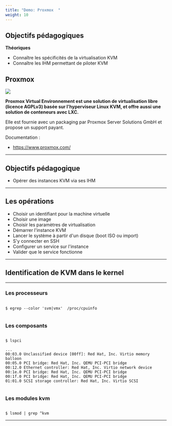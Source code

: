 ```yaml
---
title: "Demo: Proxmox  " 
weight: 10 
---
```


## Objectifs pédagogiques

**Théoriques**

- Connaître les spécificités de la virtualisation KVM
- Connaître les IHM permettant de piloter KVM


## Proxmox 

![](../../img/kvm/kvm-proxmox-logo.png)

**Proxmox Virtual Environnement est une solution de virtualisation libre (licence AGPLv3) basée sur l'hyperviseur Linux KVM, et offre aussi une solution de conteneurs avec LXC.**

Elle est fournie avec un packaging par Proxmox Server Solutions GmbH et propose un support payant.

Documentation : 
  * https://www.proxmox.com/

---
    
## Objectifs pédagogique 

- Opérer des instances KVM via ses IHM

---

## Les opérations 

- Choisir un identifiant pour la machine virtuelle
- Choisir une image 
- Choisir les paramètres de virtualisation  
- Démarrer l'instance KVM  
- Lancer le système à partir d'un disque (boot ISO ou import)  
- S'y connecter en SSH
- Configurer un service sur l'instance
- Valider que le service fonctionne

--- 

## Identification de KVM dans le kernel 

--- 

### Les processeurs

```shell

$ egrep --color 'svm|vmx'  /proc/cpuinfo


```  

### Les composants 

```shell

$ lspci

...
00:03.0 Unclassified device [00ff]: Red Hat, Inc. Virtio memory balloon
00:05.0 PCI bridge: Red Hat, Inc. QEMU PCI-PCI bridge
00:12.0 Ethernet controller: Red Hat, Inc. Virtio network device
00:1e.0 PCI bridge: Red Hat, Inc. QEMU PCI-PCI bridge
00:1f.0 PCI bridge: Red Hat, Inc. QEMU PCI-PCI bridge
01:01.0 SCSI storage controller: Red Hat, Inc. Virtio SCSI


```

### Les modules kvm

```shell

$ lsmod | grep ^kvm

```

---
